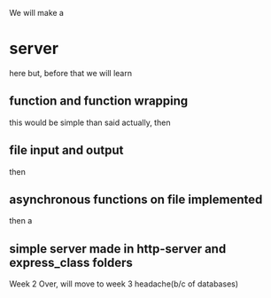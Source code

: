 We will make a 
# server 
here but, before that we will learn

## function and function wrapping
this would be simple than said actually, then
## file input and output
then 
## asynchronous functions on file implemented

then a 
## simple server made in http-server and express_class folders

Week 2 Over, will move to week 3 headache(b/c of databases)